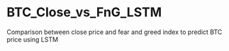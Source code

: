 # BTC_Close_vs_FnG_LSTM
Comparison between close price and fear and greed index to predict BTC price using LSTM
